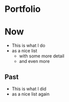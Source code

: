 # Portfolio

# Now 

- This is what I do
- as a nice list
  - with some more detail
  - and even more
  
## Past

- This is what I did
 - as a nice list again
 
